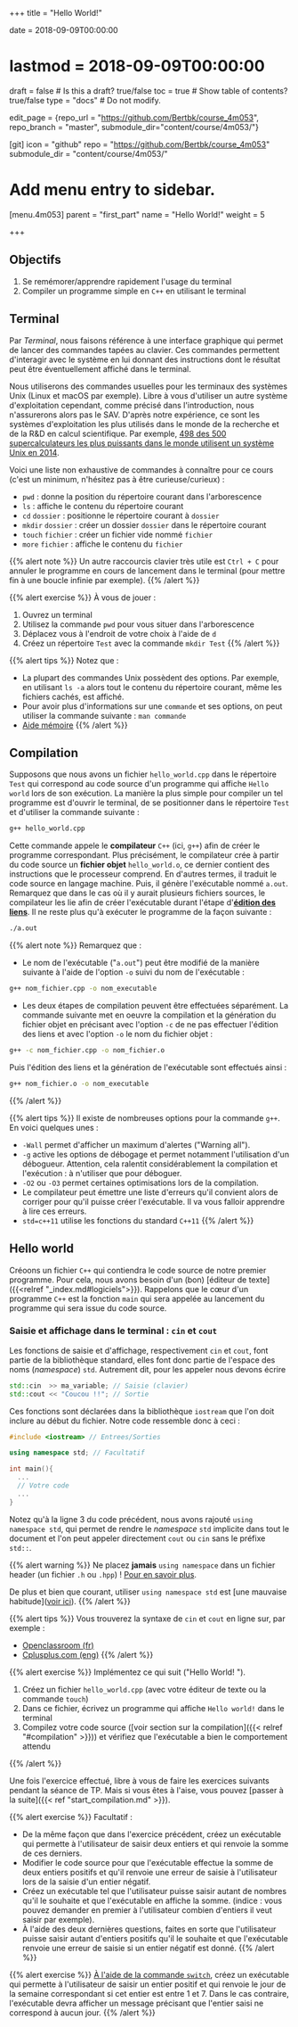 +++
title = "Hello World!"

date = 2018-09-09T00:00:00
# lastmod = 2018-09-09T00:00:00

draft = false  # Is this a draft? true/false
toc = true  # Show table of contents? true/false
type = "docs"  # Do not modify.

edit_page = {repo_url = "https://github.com/Bertbk/course_4m053", repo_branch = "master", submodule_dir="content/course/4m053/"}

[git]
  icon = "github"
  repo = "https://github.com/Bertbk/course_4m053"
  submodule_dir = "content/course/4m053/"

# Add menu entry to sidebar.
[menu.4m053]
  parent = "first_part"
  name = "Hello World!"
  weight = 5

+++

## Objectifs

1. Se remémorer/apprendre rapidement l'usage du terminal
2. Compiler un programme simple en `C++` en utilisant le terminal


## Terminal

Par *Terminal*, nous faisons référence à une interface graphique qui permet de lancer des commandes tapées au clavier. Ces commandes permettent d'interagir avec le système en lui donnant des instructions dont le résultat peut être éventuellement affiché dans le terminal.

Nous utiliserons des commandes usuelles pour les terminaux des systèmes Unix (Linux et macOS par exemple). Libre à vous d'utiliser un autre système d'exploitation cependant, comme précisé dans l'introduction, nous n'assurerons alors pas le SAV. D'après notre expérience, ce sont les systèmes d'exploitation les plus utilisés dans le monde de la recherche et de la R\&D en calcul scientifique. Par exemple, [498 des 500 supercalculateurs les plus puissants dans le monde utilisent un système Unix en 2014](http://www.zdnet.fr/actualites/linux-accro-t-encore-sa-domination-des-supercalculateurs-39802945.htm).

Voici une liste non exhaustive de commandes à connaître pour ce cours (c'est un minimum, n'hésitez pas à être curieuse/curieux) :

- `pwd` : donne la position du répertoire courant dans l'arborescence
- `ls` : affiche le contenu du répertoire courant
- `cd` `dossier` : positionne le répertoire courant à `dossier`
- `mkdir` `dossier` : créer un dossier `dossier` dans le répertoire courant
- `touch` `fichier` : créer un fichier vide nommé `fichier`
- `more` `fichier` : affiche le contenu du `fichier`

{{% alert note %}}
Un autre raccourcis clavier très utile est `Ctrl + C`  pour annuler le programme en cours de lancement dans le terminal (pour mettre fin à une boucle infinie par exemple).
{{% /alert %}}

{{% alert exercise %}}
À vous de jouer :

1. Ouvrez un terminal
2. Utilisez la commande `pwd` pour vous situer dans l'arborescence
3. Déplacez vous à l'endroit de votre choix à l'aide de `d`
4. Créez un répertoire `Test` avec la commande `mkdir Test`
{{% /alert %}}

{{% alert tips %}}
Notez que :

- La plupart des commandes Unix possèdent des options. Par exemple, en utilisant `ls -a` alors tout le contenu du répertoire courant, même les fichiers cachés, est affiché.
- Pour avoir plus d'informations sur une `commande` et ses options, on peut utiliser la commande suivante : `man commande`
- [Aide mémoire](http://www.generation-linux.fr/dl/Les_commandes_linux.pdf)
{{% /alert %}}

## Compilation

Supposons que nous avons un fichier `hello_world.cpp` dans le répertoire `Test` qui correspond au code source d'un programme qui affiche `Hello world` lors de son exécution. La manière la plus simple pour compiler un tel programme est d'ouvrir le terminal, de se positionner dans le répertoire `Test` et d'utiliser la commande suivante :

```bash
g++ hello_world.cpp
```

Cette commande appele le **compilateur** `C++` (ici, `g++`) afin de créer le programme correspondant. Plus précisément, le compilateur crée à partir du code source un **fichier objet** `hello_world.o`, ce dernier contient des instructions que le processeur comprend. En d'autres termes, il traduit le code source en langage machine. Puis, il génère l'exécutable nommé `a.out`. Remarquez que dans le cas où il y aurait plusieurs fichiers sources, le compilateur les lie afin de créer l'exécutable durant l'étape d'[**édition des liens**](https://fr.wikipedia.org/wiki/%C3%89dition_de_liens). Il ne reste plus qu'à exécuter le programme de la façon suivante :

```bash
./a.out
```

{{% alert note %}}
Remarquez que :

- Le nom de l'exécutable ("`a.out`") peut être modifié de la manière suivante à l'aide de l'option `-o` suivi du nom de l'exécutable :

```bash
g++ nom_fichier.cpp -o nom_executable
```
-  Les deux étapes de compilation peuvent être effectuées séparément. La commande suivante met en oeuvre la compilation et la génération du fichier objet en précisant avec l'option `-c` de ne pas effectuer l'édition des liens et avec l'option `-o` le nom du fichier objet :

```bash
g++ -c nom_fichier.cpp -o nom_fichier.o
```
Puis l'édition des liens et la génération de l'exécutable sont effectués ainsi :

```bash
g++ nom_fichier.o -o nom_executable
```
{{% /alert %}}

{{% alert tips %}}
Il existe de nombreuses options pour la commande `g++`. En voici quelques unes :

- `-Wall` permet d'afficher un maximum d'alertes ("Warning all").
- `-g` active les options de débogage et permet notamment l'utilisation d'un débogueur. Attention, cela ralentit considérablement la compilation et l'exécution : à n'utiliser que pour déboguer.
- `-O2` ou `-O3` permet certaines optimisations lors de la compilation.
- Le compilateur peut émettre une liste d'erreurs qu'il convient alors de corriger pour qu'il puisse créer l'exécutable. Il va vous falloir apprendre à lire ces erreurs.
- `std=c++11` utilise les fonctions du standard `C++11`
{{% /alert %}}


## Hello world

Créoons un fichier `C++` qui contiendra le code source de notre premier programme. Pour cela, nous avons besoin d'un (bon) [éditeur de texte]({{<relref "_index.md#logiciels">}}). Rappelons que le cœur d'un programme `C++` est la fonction `main` qui sera appelée au lancement du programme qui sera issue du code source.

### Saisie et affichage dans le terminal : `cin` et `cout`

Les fonctions de saisie et d'affichage, respectivement `cin` et `cout`, font partie de la bibliothèque standard, elles font donc partie de l'espace des noms (*namespace*) `std`. Autrement dit, pour les appeler nous devons écrire

```cpp
std::cin  >> ma_variable; // Saisie (clavier)
std::cout << "Coucou !!"; // Sortie
```

Ces fonctions sont déclarées dans la bibliothèque `iostream` que l'on doit inclure au début du fichier. Notre code ressemble donc à ceci :

```cpp
#include <iostream> // Entrees/Sorties

using namespace std; // Facultatif

int main(){
  ...
  // Votre code
  ...
}
```
Notez qu'à la ligne 3 du code précédent, nous avons rajouté `using namespace std`, qui permet de rendre le *namespace* `std` implicite dans tout le document et l'on peut appeler directement `cout` ou `cin` sans le préfixe `std::`.

{{% alert warning %}}
Ne placez **jamais** `using namespace` dans un fichier header (un fichier `.h` ou `.hpp`) ! [Pour en savoir plus](https://stackoverflow.com/questions/5849457/using-namespace-in-c-headers). 

De plus et bien que courant, utiliser `using namespace std` est [une mauvaise habitude]([voir ici](https://stackoverflow.com/a/1453605/14065)).
{{% /alert %}}

{{% alert tips %}}
Vous trouverez la syntaxe de `cin` et `cout` en ligne sur, par exemple :

- [Openclassroom (fr)](https://openclassrooms.com/fr/courses/1421911-du-c-au-c/1422044-premier-programme-c-avec-cout-et-cin)
- [Cplusplus.com (eng)](http://www.cplusplus.com/doc/tutorial/basic_io/)
{{% /alert %}}

{{% alert exercise %}}
Implémentez ce qui suit ("Hello World! ").

1. Créez un fichier `hello_world.cpp` (avec votre éditeur de texte ou la commande `touch`)
2. Dans ce fichier, écrivez un programme qui affiche `Hello world!` dans le terminal
3. Compilez votre code source ([voir section sur la compilation]({{< relref "#compilation" >}})) et vérifiez que l'exécutable a bien le comportement attendu

{{% /alert %}}

Une fois l'exercice effectué, libre à vous de faire les exercices suivants pendant la séance de TP. Mais si vous êtes à l'aise, vous pouvez [passer à la suite]({{< ref "start_compilation.md" >}}).

{{% alert exercise %}}
Facultatif :

- De la même façon que dans l'exercice précédent, créez un exécutable qui permette à l'utilisateur de saisir deux entiers et qui renvoie la somme de ces derniers.
- Modifier le code source pour que l'exécutable effectue la somme de deux entiers positifs et qu'il renvoie une erreur de saisie à l'utilisateur lors de la saisie d'un entier négatif.
- Créez un exécutable tel que l'utilisateur puisse saisir autant de nombres qu'il le souhaite et que l'exécutable en affiche la somme. (indice : vous pouvez demander en premier à l'utilisateur combien d'entiers il veut saisir par exemple).
- À l'aide des deux dernières questions, faites en sorte que l'utilisateur puisse saisir autant d'entiers positifs qu'il le souhaite et que l'exécutable renvoie une erreur de saisie si un entier négatif est donné.
{{% /alert %}}

{{% alert exercise %}}
[À l'aide de la commande `switch`](https://en.cppreference.com/w/cpp/language/switch), créez un exécutable qui permette à l'utilisateur de saisir un entier positif et qui renvoie le jour de la semaine correspondant si cet entier est entre 1 et 7. Dans le cas contraire, l'exécutable devra afficher un message précisant que l'entier saisi ne correspond à aucun jour.
{{% /alert %}}
